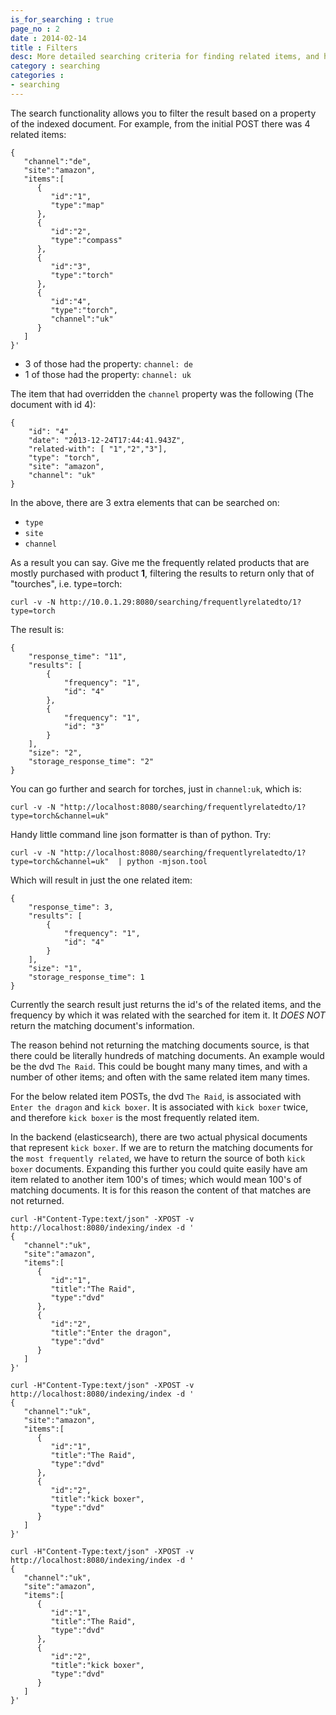 ```yaml
---
is_for_searching : true
page_no : 2
date : 2014-02-14
title : Filters
desc: More detailed searching criteria for finding related items, and how to filter results based on the indexed documents.
category : searching
categories : 
- searching
---
```


The search functionality allows you to filter the result based on a property of the indexed document.  For example, from the initial POST there was 4 related items:

    {
       "channel":"de",
       "site":"amazon",
       "items":[
          {
             "id":"1",
             "type":"map"
          },
          {
             "id":"2",
             "type":"compass"
          },
          {
             "id":"3",
             "type":"torch"
          },
          {
             "id":"4",
             "type":"torch",
             "channel":"uk"
          }
       ]
    }'

* 3 of those had the property: `channel: de`
* 1 of those had the property: `channel: uk`

The item that had overridden the `channel` property was the following (The document with id 4):

    {
        "id": "4" ,
        "date": "2013-12-24T17:44:41.943Z",
        "related-with": [ "1","2","3"],
        "type": "torch",
        "site": "amazon",
        "channel": "uk"
    }

In the above, there are 3 extra elements that can be searched on:

* `type`
* `site`
* `channel`

As a result you can say.  Give me the frequently related products that are mostly purchased with product **1**, filtering the results to return only that of "tourches", i.e. type=torch:

    curl -v -N http://10.0.1.29:8080/searching/frequentlyrelatedto/1?type=torch

The result is:

    {
        "response_time": "11", 
        "results": [
            {
                "frequency": "1", 
                "id": "4"
            }, 
            {
                "frequency": "1", 
                "id": "3"
            }
        ], 
        "size": "2", 
        "storage_response_time": "2"
    }

You can go further and search for torches, just in `channel:uk`, which is:

    curl -v -N "http://localhost:8080/searching/frequentlyrelatedto/1?type=torch&channel=uk"


Handy little command line json formatter is than of python.  Try:
    
    curl -v -N "http://localhost:8080/searching/frequentlyrelatedto/1?type=torch&channel=uk"  | python -mjson.tool

Which will result in just the one related item:

    {
        "response_time": 3, 
        "results": [
            {
                "frequency": "1", 
                "id": "4"
            }
        ], 
        "size": "1", 
        "storage_response_time": 1
    }

Currently the search result just returns the id's of the related items, and the frequency by which it was related with the searched for item it.   It *DOES NOT* return the matching document's information.  

The reason behind not returning the matching documents source, is that there could be literally hundreds of matching documents.  An example would be the dvd `The Raid`.  This could be bought many many times, and with a number of other items; and often with the same related item many times.  

For the below related item POSTs, the dvd `The Raid`, is associated with `Enter the dragon` and `kick boxer`.  It is associated with `kick boxer` twice, and therefore `kick boxer` is the most frequently related item.  

In the backend (elasticsearch), there are two actual physical documents that represent `kick boxer`.  If we are to return the matching documents for the `most frequently related`, we have to return the source of both `kick boxer` documents.  Expanding this further you could quite easily have am item related to another item 100's of times; which would mean 100's of matching documents.  It is for this reason the content of that matches are not returned.

    curl -H"Content-Type:text/json" -XPOST -v http://localhost:8080/indexing/index -d '
    {
       "channel":"uk",
       "site":"amazon",
       "items":[
          {
             "id":"1",
             "title":"The Raid",
             "type":"dvd"
          },
          {
             "id":"2",
             "title":"Enter the dragon",
             "type":"dvd"           
          }
       ]
    }'

    curl -H"Content-Type:text/json" -XPOST -v http://localhost:8080/indexing/index -d '
    {
       "channel":"uk",
       "site":"amazon",
       "items":[
          {
             "id":"1",
             "title":"The Raid",
             "type":"dvd"
          },
          {
             "id":"2",
             "title":"kick boxer",
             "type":"dvd"           
          }
       ]
    }'
    
    curl -H"Content-Type:text/json" -XPOST -v http://localhost:8080/indexing/index -d '
    {
       "channel":"uk",
       "site":"amazon",
       "items":[
          {
             "id":"1",
             "title":"The Raid",
             "type":"dvd"
          },
          {
             "id":"2",
             "title":"kick boxer",
             "type":"dvd"           
          }
       ]
    }'